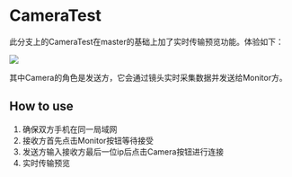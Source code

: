 # CameraTest

此分支上的CameraTest在master的基础上加了实时传输预览功能。体验如下：

![](http://7xprgn.com1.z0.glb.clouddn.com/IMG_7859.JPG)

其中Camera的角色是发送方，它会通过镜头实时采集数据并发送给Monitor方。

## How to use

 1. 确保双方手机在同一局域网
 2. 接收方首先点击Monitor按钮等待接受
 3. 发送方输入接收方最后一位ip后点击Camera按钮进行连接
 4. 实时传输预览